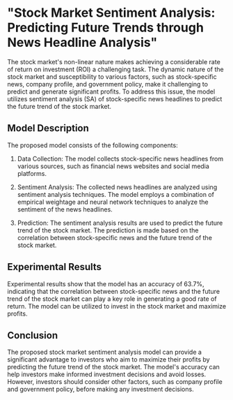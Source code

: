 

# "Stock Market Sentiment Analysis: Predicting Future Trends through News Headline Analysis"

The stock market's non-linear nature makes achieving a considerable rate of return on investment (ROI) a challenging task. The dynamic nature of the stock market and susceptibility to various factors, such as stock-specific news, company profile, and government policy, make it challenging to predict and generate significant profits. To address this issue, the model utilizes sentiment analysis (SA) of stock-specific news headlines to predict the future trend of the stock market.

## Model Description

The proposed model consists of the following components:

1. Data Collection: The model collects stock-specific news headlines from various sources, such as financial news websites and social media platforms.

2. Sentiment Analysis: The collected news headlines are analyzed using sentiment analysis techniques. The model employs a combination of empirical weightage and neural network techniques to analyze the sentiment of the news headlines.

3. Prediction: The sentiment analysis results are used to predict the future trend of the stock market. The prediction is made based on the correlation between stock-specific news and the future trend of the stock market.

## Experimental Results

Experimental results show that the model has an accuracy of 63.7%, indicating that the correlation between stock-specific news and the future trend of the stock market can play a key role in generating a good rate of return. The model can be utilized to invest in the stock market and maximize profits.

## Conclusion

The proposed stock market sentiment analysis model can provide a significant advantage to investors who aim to maximize their profits by predicting the future trend of the stock market. The model's accuracy can help investors make informed investment decisions and avoid losses. However, investors should consider other factors, such as company profile and government policy, before making any investment decisions.
